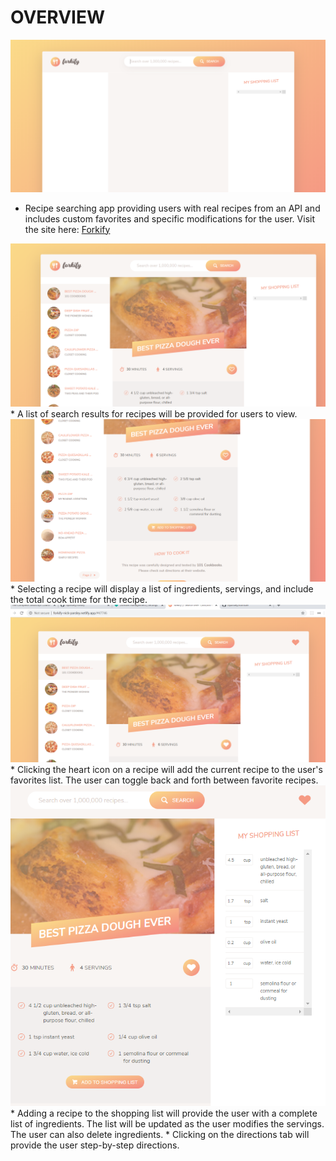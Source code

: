 # OVERVIEW
<img src='/dist/img/home.PNG'>

* Recipe searching app providing users with real recipes from an API
  and includes custom favorites and specific modifications for the user.
  Visit the site here: <a href="https://forkify-nick-parsley.netlify.app/">Forkify</a>
  

<img src='/dist/img/recipesearch1.PNG'>
* A list of search results for recipes will be provided for users to view.


<img src='/dist/img/recipesearch2.PNG'>
* Selecting a recipe will display a list of ingredients, servings, and include
  the total cook time for the recipe.


<img src='/dist/img/recipesearch3.PNG'>
* Clicking the heart icon on a recipe will add the current recipe to the user's
  favorites list.  The user can toggle back and forth between favorite recipes.


<img src='/dist/img/shoppinglist.PNG'>
* Adding a recipe to the shopping list will provide the user with a complete
  list of ingredients.  The list will be updated as the user modifies the
  servings.  The user can also delete ingredients.
* Clicking on the directions tab will provide the user step-by-step directions.